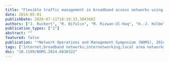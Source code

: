 ```yaml
---
title: "Flexible traffic management in broadband access networks using Software Defined Networking"
date: 2014-05-01
publishDate: 2020-07-11T10:18:33.304368Z
authors: ["J. Ruckert", "R. Bifulco", "M. Rizwan-Ul-Haq", "H.-J. Kolbe", "D. Hausheer"]
publication_types: ["1"]
abstract: ""
featured: false
publication: "*Network Operations and Management Symposium (NOMS), 2014 IEEE*"
tags: ["Internet;broadband networks;internetworking;local area networks;software radio;subscriber loops;telecommunication network management;telecommunication traffic;Ethernet-based broadband network architecture;ISP;Internet service providers;SDN-enabled home gateways;aggregation point;bandwidth-intensive services;broadband access networks;broadband network architectures;complex network management mechanisms;end-to-end latency;flexible traffic management;live streaming;on-demand video streaming;software defined networking;subscriber sessions;traffic flows;Broadband communication;Computer architecture;Logic gates;Monitoring;Protocols;Servers;Service-oriented architecture"]
doi: "10.1109/NOMS.2014.6838322"
---
```



